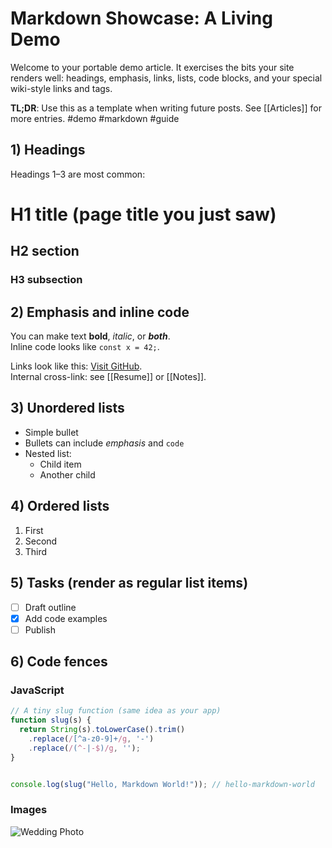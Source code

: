 # Markdown Showcase: A Living Demo

Welcome to your portable demo article. It exercises the bits your site renders well: headings, emphasis, links, lists, code blocks, and your special wiki-style links and tags.

**TL;DR**: Use this as a template when writing future posts. See [[Articles]] for more entries. #demo #markdown #guide

## 1) Headings

Headings 1–3 are most common:

# H1 title (page title you just saw)
## H2 section
### H3 subsection

## 2) Emphasis and inline code

You can make text **bold**, *italic*, or **_both_**.  
Inline code looks like `const x = 42;`.

Links look like this: [Visit GitHub](https://github.com/).  
Internal cross-link: see [[Resume]] or [[Notes]].

## 3) Unordered lists

- Simple bullet
- Bullets can include *emphasis* and `code`
- Nested list:
  - Child item
  - Another child

## 4) Ordered lists

1. First
2. Second
3. Third

## 5) Tasks (render as regular list items)

- [ ] Draft outline
- [x] Add code examples
- [ ] Publish

## 6) Code fences

### JavaScript

```js
// A tiny slug function (same idea as your app)
function slug(s) {
  return String(s).toLowerCase().trim()
    .replace(/[^a-z0-9]+/g, '-')
    .replace(/(^-|-$)/g, '');
}


console.log(slug("Hello, Markdown World!")); // hello-markdown-world
```


### Images
![Wedding Photo](images/0340_ValMark.jpg "My beautiful bride, 2024")